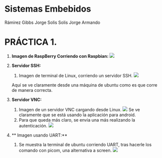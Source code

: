 # Sistemas Embebidos
 Rámirez Gibbs Jorge 
 Solis Solis Jorge Armando
# PRÁCTICA 1.
1. **Imagen de RaspBerry Corriendo con Raspbian:**
	 ![](/images/raspbian.jpg)
2. **Servidor SSH:**
	1. Imagen de terminal de Linux, corriendo un servidor SSH.
	![](/images/ssh.png)
	
	Aquí se ve claramente desde una máquina de ubuntu como es que corre de manera correcta.
3. **Servidor VNC:**
	1.  Imagen de un servidor VNC cargando desde Linux.
		![](/images/vnc.png)
		Se ve claramente que se está usando la aplicación para android.
	2. Para que queda más claro, se envia una más realizando la autenticación.
	 ![](/images/vnc2.png)
4. ** Imagen usando UART:**
	1. Se muestra la terminal de ubuntu corriendo UART, tras hacerle los comando con picom, una alternativa a screen. 
	![](/images/uart.png)
